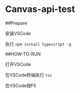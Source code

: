 # Canvas-api-test


##Prepare

安装VSCode

执行 ```npm install typescript -g```


##HOW-TO-RUN

打开VSCode

在VSCode终端执行 ```tsc```

在VSCode按F5
